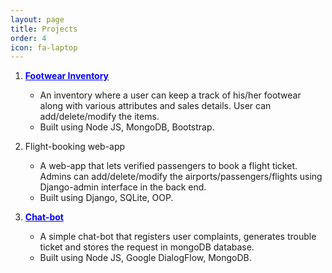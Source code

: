 ```yaml
---
layout: page
title: Projects
order: 4
icon: fa-laptop
---
```


1. <a href="https://github.com/tanmaythaakur/footwear-inventory" style="font-weight:bold; color: blue"> Footwear Inventory </a>

   - An inventory where a user can keep a track of his/her footwear along with various attributes and sales details. User can add/delete/modify the items.
   - Built using Node JS, MongoDB, Bootstrap.

2. Flight-booking web-app

   - A web-app that lets verified passengers to book a flight ticket. Admins can add/delete/modify the airports/passengers/flights using Django-admin interface in the back end.
   - Built using Django, SQLite, OOP.

3. <a href="https://github.com/tanmaythaakur/dialogflow_chatbot" style="font-weight:bold; color: blue"> Chat-bot </a>

   - A simple chat-bot that registers user complaints, generates trouble ticket and stores the request in mongoDB database.
   - Built using Node JS, Google DialogFlow, MongoDB.
